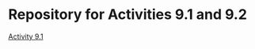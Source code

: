 # Repository for Activities 9.1 and 9.2
<a href="https://github.com/Javier009/PCDE-Activity-9.1">Activity 9.1 </a>


